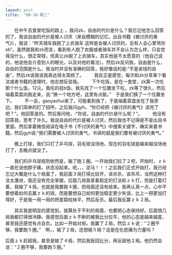 ```yaml
---
layout: post
title:  "09-10-周二"
---
```






　　在中午去食堂吃饭的路上 ，我问zk，自由的代价是什么？我忘记他怎么回答的了，我说自由的代价是被人讨厌（来自模糊的记忆，出自书籍《被讨厌的勇气》），我说：“昨天骑车我脱了上衣骑车 这样是会被人讨厌的，总有人会心里骂你sb”。虽然就我和zk而言，看到有人脱了衣服或者骑车并不会认为怎么样，只会觉得没什么，很正常呀。但真让zk脱了上衣骑车，其实他是不太愿意的（他自己说的，他说他会介意别人的眼光，以及对他的看法）。然后zk反问我，自由是什么，自由的范围是什么，我当时并没有准确的回答，我好像说的是:“不是金钱的自由”，然后zk说我说我表达得太笼统了。
　　我反正是感觉，每次和zk分享某个看法或者书籍的道理时，他总想反驳我。
　　下午吃饭，是在一食堂，zk第一次吃那个什么饭，12元，我吃的挂b饭。我先找了一个位置坐下吃，zk等了很久，然后端着菜盘向我走来，说:“换一个地方吧，这里有点脏。”　于是我们换了一个位置坐下。
　　不一会，gaoyaohui来了，可能看到我了，于是端着菜盘坐在了我旁边，我们简单的打了招呼。之后我问gyh，“你已经把《被讨厌的勇气》读完了吧？”。他回答是的。然后我问他，:“你说，自由的代价是什么呢？”。
　　他没有回答我，思考了许久。我说自由的代价是被人讨厌，然后我也不记得是不是出自书里面，然后拿着微信阅读在电子书《不讨厌的勇气》中搜索关键字，确实来着书籍。然后gyh说:“我们需要被人讨厌的勇气，书讲的就是我们要有被讨厌的勇气。”

　　晚上打球，我们只打了乒乓球，羽毛球没场地，现在的羽毛球是越来越没场地打了，去晚点就没了。

　　我们的乒乓球规则依然是，输了跑１圈。一开始我们拉了２吧，开始时，ｚｋ一直在说他脖子痛，状态没起来。呃，，，泥马！！！之后我们正式开始打，我已经忘记大概是什么个局面了，我前面３局打得比较开，该杀杀，该吊吊，当然这种打法太激进，我还没有完全掌握，后面几局我拿着稳定的打法和ｚｋ打，但是打着打着，我输了４局。也就是我要跑４圈，但局面还没有结束。我再认真一点，心中不要想着如何去赢ｚｋ的球，而是要想自己如何更加稳定更少失误，比上一把更加打得好，于是我一局一局的把差距给抹平，然后反杀。最后我反赢ｚｋ２局。

　　其实我是明显的感觉到，就算处于不利的局面，也要把心态保持好。后面很几局我都打得很冷静。我感觉后面ｚｋ不断的被我比分拉平，他的心态是越来越差，甚至我还感觉有点自负。比如一开始对局，我赢了２局，然后ｚｋ说：“２圈不够，我要跑５圈。”　啊，，输了２局，还想输５局？这是在化悲痛为力量吗？

后面ｚｋ赶超我，甚至是输了４局，然后我扳回比分，再反超他２局。他仍然会说：“２圈不够，我要跑５圈。”